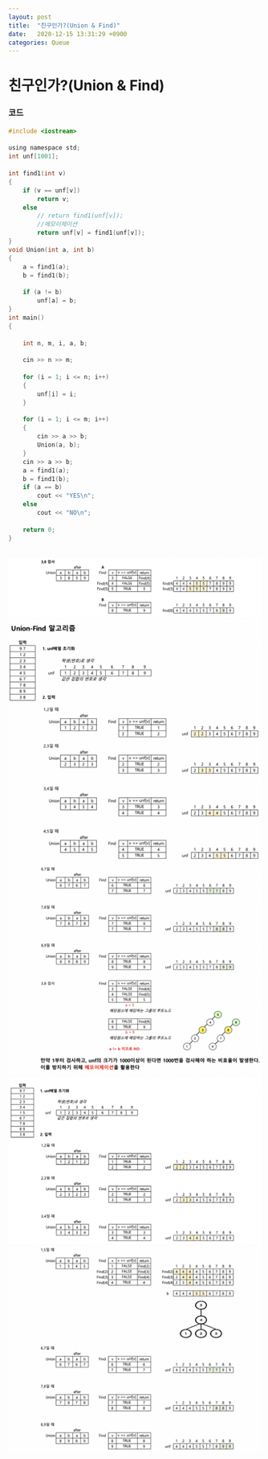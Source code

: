 ```yaml
---
layout: post
title:  "친구인가?(Union & Find)"
date:   2020-12-15 13:31:29 +0900
categories: Queue
---
```

# 친구인가?(Union & Find)

### 코드

```c
#include <iostream>

using namespace std;
int unf[1001];

int find1(int v)
{
    if (v == unf[v])
        return v;
    else
        // return find1(unf[v]);
        //메모이제이션
        return unf[v] = find1(unf[v]);
}
void Union(int a, int b)
{
    a = find1(a);
    b = find1(b);

    if (a != b)
        unf[a] = b;
}
int main()
{

    int n, m, i, a, b;

    cin >> n >> m;

    for (i = 1; i <= n; i++)
    {
        unf[i] = i;
    }

    for (i = 1; i <= m; i++)
    {
        cin >> a >> b;
        Union(a, b);
    }
    cin >> a >> b;
    a = find1(a);
    b = find1(b);
    if (a == b)
        cout << "YES\n";
    else
        cout << "NO\n";

    return 0;
}

```
<br/>
<img src="/public/img/77-1.png" style="zoom:62%;"  />
<br/>
<img src="/public/img/77-2.png" style="zoom:62%;"  />
<br/>
<img src="/public/img/77-3.png" style="zoom:62%;"  />
<br/>
<img src="/public/img/77-4.png" style="zoom:62%;"  />
<br/>
<img src="/public/img/77-5.png" style="zoom:62%;"  />
<br/>
